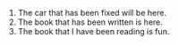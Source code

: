1. The car that has been fixed will be here.
2. The book that has been written is here.
3. The book that I have been reading is fun.

